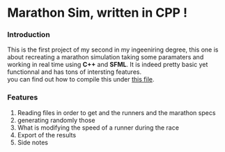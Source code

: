 <h1>Marathon Sim, written in CPP !</h1>
<h3>Introduction</h3>
<p>This is the first project of my second in my ingeeniring degree, this one is about recreating a marathon simulation taking some paramaters and working in real time using <strong>C++</strong> and <strong>SFML</strong>. It is indeed pretty basic yet functionnal and has tons of intersting features.<br/>you can find out how to compile this under <a href="build/Infos.md">this file</a>.</p>

<h3> Features </h3>
<ol>
  <li> Reading files in order to get and the runners and the marathon specs </li>
  <li> generating randomly those </li>
  <li> What is modifying the speed of a runner during the race </li>
  <li> Export of the results </li>
  <li>  Side notes </li>
</ol>
<p></p>
